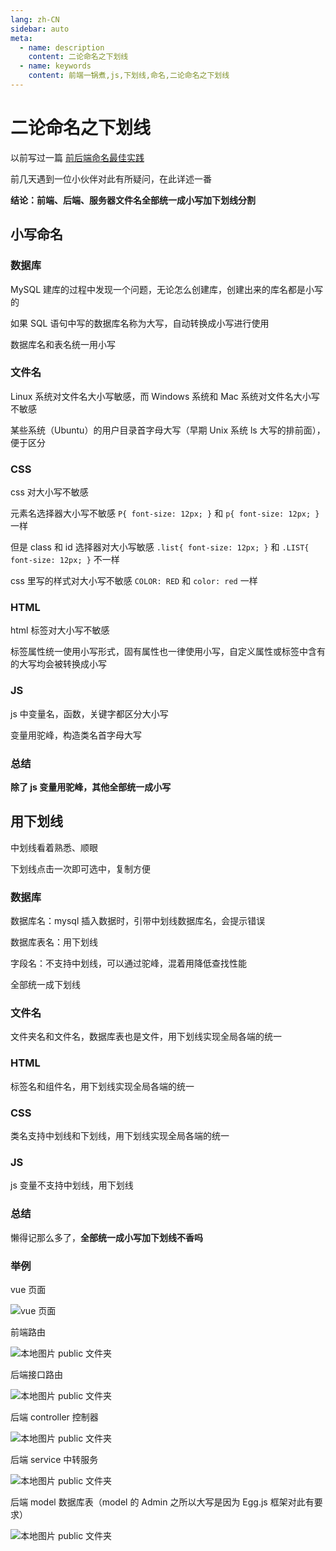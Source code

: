 ```yaml
---
lang: zh-CN
sidebar: auto
meta:
  - name: description
    content: 二论命名之下划线
  - name: keywords
    content: 前端一锅煮,js,下划线,命名,二论命名之下划线
---
```


# 二论命名之下划线

以前写过一篇 [前后端命名最佳实践](https://cjm0.github.io/blog/page/list/fe_server_name.html)

前几天遇到一位小伙伴对此有所疑问，在此详述一番

**结论：前端、后端、服务器文件名全部统一成小写加下划线分割**

## 小写命名

### 数据库

MySQL 建库的过程中发现一个问题，无论怎么创建库，创建出来的库名都是小写的

如果 SQL 语句中写的数据库名称为大写，自动转换成小写进行使用

数据库名和表名统一用小写

### 文件名

Linux 系统对文件名大小写敏感，而 Windows 系统和 Mac 系统对文件名大小写不敏感

某些系统（Ubuntu）的用户目录首字母大写（早期 Unix 系统 ls 大写的排前面），便于区分

### CSS

css 对大小写不敏感

元素名选择器大小写不敏感 `P{ font-size: 12px; }` 和 `p{ font-size: 12px; }` 一样

但是 class 和 id 选择器对大小写敏感 `.list{ font-size: 12px; }` 和 `.LIST{ font-size: 12px; }` 不一样

css 里写的样式对大小写不敏感 `COLOR: RED` 和 `color: red` 一样

### HTML

html 标签对大小写不敏感

标签属性统一使用小写形式，固有属性也一律使用小写，自定义属性或标签中含有的大写均会被转换成小写

### JS

js 中变量名，函数，关键字都区分大小写

变量用驼峰，构造类名首字母大写

### 总结

**除了 js 变量用驼峰，其他全部统一成小写**

## 用下划线

中划线看着熟悉、顺眼

下划线点击一次即可选中，复制方便

### 数据库

数据库名：mysql 插入数据时，引带中划线数据库名，会提示错误

数据库表名：用下划线

字段名：不支持中划线，可以通过驼峰，混着用降低查找性能

全部统一成下划线

### 文件名

文件夹名和文件名，数据库表也是文件，用下划线实现全局各端的统一

### HTML

标签名和组件名，用下划线实现全局各端的统一

### CSS

类名支持中划线和下划线，用下划线实现全局各端的统一

### JS

js 变量不支持中划线，用下划线

### 总结

懒得记那么多了，**全部统一成小写加下划线不香吗**

### 举例

vue 页面

![vue 页面](http://qiniu.bigqianduan.top/wx_img_underline1.png)

前端路由

![本地图片 public 文件夹](http://qiniu.bigqianduan.top/wx_img_underline2.png?123)

后端接口路由

![本地图片 public 文件夹](http://qiniu.bigqianduan.top/wx_img_underline3.png)

后端 controller 控制器

![本地图片 public 文件夹](http://qiniu.bigqianduan.top/wx_img_underline4.png)

后端 service 中转服务

![本地图片 public 文件夹](http://qiniu.bigqianduan.top/wx_img_underline5.png)

后端 model 数据库表（model 的 Admin 之所以大写是因为 Egg.js 框架对此有要求）

![本地图片 public 文件夹](http://qiniu.bigqianduan.top/wx_img_underline6.png)
